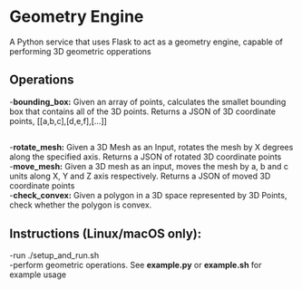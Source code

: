 # Geometry Engine
A Python service that uses Flask to act as a geometry engine, capable of performing 3D geometric opperations

## Operations
-**bounding_box:** Given an array of points, calculates the smallet bounding box that contains all of the 3D points. Returns a JSON of 3D coordinate points, [[a,b,c],[d,e,f],[...]]  
##
-**rotate_mesh:** Given a 3D Mesh as an Input, rotates the mesh by X degrees along the specified axis. Returns a JSON of rotated 3D coordinate points  
-**move_mesh:** Given a 3D mesh as an input, moves the mesh by a, b and c units along X, Y and Z axis respectively. Returns a JSON of moved 3D coordinate points  
-**check_convex:** Given a polygon in a 3D space represented by 3D Points, check whether the polygon is convex.

## Instructions (Linux/macOS only):
-run ./setup_and_run.sh  
-perform geometric operations. See **example.py** or **example.sh** for example usage